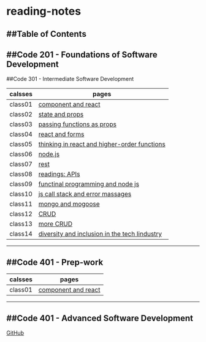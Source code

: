 # reading-notes
##Table of Contents
---
##Code 201 - Foundations of Software Development
---
##Code 301 - Intermediate Software Development

| calsses |pages |
| --- | ----------- |
| class01 | [component and react](class01.md)|
| class02 | [state and props](class02.md)|
| class03 | [passing functions as props](class03.md)|
| class04 | [react and forms](class04.md)|
| class05 | [thinking in react and higher-order functions](class05.md)|
| class06 | [node.js](class06.md)|
| class07 | [rest](class07.md)|
| class08 | [readings: APIs](class08.md)|
| class09 | [functinal programming and node js](class09.md)|
| class10 | [js call stack and error massages](class10.md)|
| class11 | [mongo and mogoose](class11.md)|
| class12 | [CRUD](class12.md)|
| class13 | [more CRUD](class13.md)|
| class14 | [diversity and inclusion in the tech Iindustry](class14.md)|
---
##Code 401 - Prep-work 
---
| calsses |pages |
| --- | ----------- |
| class01 | [component and react](class01.md)|
---
##Code 401 - Advanced Software Development
---
[GitHub](https://github.com/bayanfuad)
